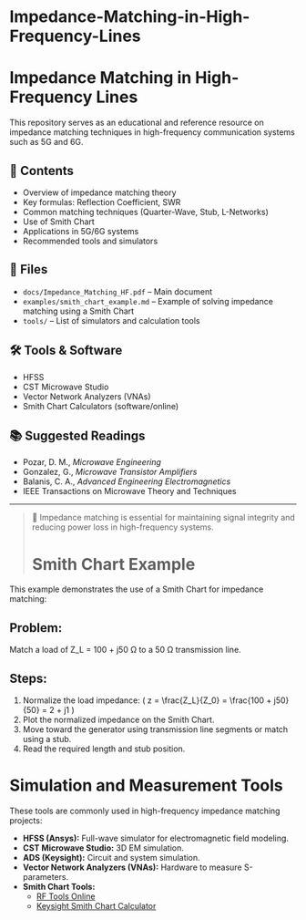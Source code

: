 # Impedance-Matching-in-High-Frequency-Lines
# Impedance Matching in High-Frequency Lines

This repository serves as an educational and reference resource on impedance matching techniques in high-frequency communication systems such as 5G and 6G.

## 📘 Contents

- Overview of impedance matching theory
- Key formulas: Reflection Coefficient, SWR
- Common matching techniques (Quarter-Wave, Stub, L-Networks)
- Use of Smith Chart
- Applications in 5G/6G systems
- Recommended tools and simulators

## 📁 Files

- `docs/Impedance_Matching_HF.pdf` – Main document
- `examples/smith_chart_example.md` – Example of solving impedance matching using a Smith Chart
- `tools/` – List of simulators and calculation tools

## 🛠 Tools & Software

- HFSS
- CST Microwave Studio
- Vector Network Analyzers (VNAs)
- Smith Chart Calculators (software/online)

## 📚 Suggested Readings

- Pozar, D. M., *Microwave Engineering*
- Gonzalez, G., *Microwave Transistor Amplifiers*
- Balanis, C. A., *Advanced Engineering Electromagnetics*
- IEEE Transactions on Microwave Theory and Techniques

---

> 📌 Impedance matching is essential for maintaining signal integrity and reducing power loss in high-frequency systems.
> # Smith Chart Example

This example demonstrates the use of a Smith Chart for impedance matching:

## Problem:
Match a load of Z_L = 100 + j50 Ω to a 50 Ω transmission line.

## Steps:
1. Normalize the load impedance: \( z = \frac{Z_L}{Z_0} = \frac{100 + j50}{50} = 2 + j1 \)
2. Plot the normalized impedance on the Smith Chart.
3. Move toward the generator using transmission line segments or match using a stub.
4. Read the required length and stub position.
# Simulation and Measurement Tools

These tools are commonly used in high-frequency impedance matching projects:

- **HFSS (Ansys):** Full-wave simulator for electromagnetic field modeling.
- **CST Microwave Studio:** 3D EM simulation.
- **ADS (Keysight):** Circuit and system simulation.
- **Vector Network Analyzers (VNAs):** Hardware to measure S-parameters.
- **Smith Chart Tools:** 
  - [RF Tools Online](https://www.rfdude.com/tools/smith-chart)
  - [Keysight Smith Chart Calculator](https://www.keysight.com/)

